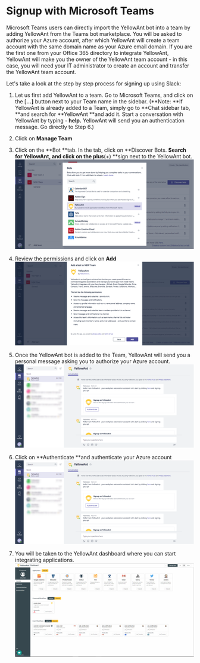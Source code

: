 # Signup with Microsoft Teams

Microsoft Teams users can directly import the YellowAnt bot into a team by adding YellowAnt from the Teams bot marketplace. You will be asked to authorize your Azure account, after which YellowAnt will create a team account with the same domain name as your Azure email domain. If you are the first one from your Office 365 directory to integrate YellowAnt, YellowAnt will make you the owner of the YellowAnt team account - in this case, you will need your IT administrator to create an  account and transfer the YellowAnt team account.

Let's take a look at the step by step process for signing up using Slack:

1. Let us first add YellowAnt to a team. Go to Microsoft Teams, and click on the \[**...\]** button next to your Team name in the sidebar. \(**Note: **If YellowAnt is already added to a Team, simply go to **Chat sidebar tab, **and search for **YellowAnt **and add it. Start a conversation with YellowAnt by typing **- help.** YellowAnt will send you an authentication message. Go directly to Step 6.\)

2. Click on **Manage Team**

3. Click on the **Bot **tab. In the tab, click on **Discover Bots. **Search for **YellowAnt**, and click on the plus**\(+\) **sign next to the YellowAnt bot.![](/assets/screenshot-teams.microsoft.com-2017-12-03-21-34-19-804.png)

4. Review the permissions and click on **Add**![](/assets/screenshot-teams.microsoft.com-2017-12-03-21-38-23-953.png)

5. Once the YellowAnt bot is added to the Team, YellowAnt will send you a personal message asking you to authorize your Azure account.![](/assets/screenshot-teams.microsoft.com-2017-12-03-21-42-12-146.png)

6. Click on **Authenticate **and authenticate your Azure account![](/assets/screenshot-teams.microsoft.com-2017-12-03-21-42-12-146.png)

7. You will be taken to the YellowAnt dashboard where you can start integrating applications.![](/assets/Overview.jpg)



